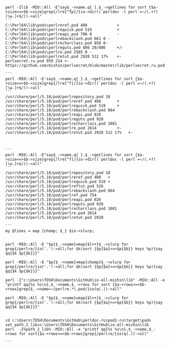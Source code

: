 ````
perl -Ilib -MIO::All -E"say$_->name.q{ }.$_->getlines for sort {$a->size<=>$b->size}grep{/lre[^fp]/}io->dir((`perldoc -l perl`=~/(.+?)[\w.]+$/))->all"  
```
C:\Perl64\lib\pods\perlreref.pod 408             +  
C:\Perl64\lib\pods\perlrequick.pod 519           +  
C:\Perl64\lib\pods\perlreapi.pod 706 0           -  
C:\Perl64\lib\pods\perlrebackslash.pod 661 0 -  
C:\Perl64\lib\pods\perlrecharclass.pod 850 0-   
C:\Perl64\lib\pods\perlreguts.pod 886 20/886     +/-  
C:\Perl64\lib\pods\perlre.pod 2585 0 -  
C:\Perl64\lib\pods\perlretut.pod 2928 512 17%    +-  
perlsecret.ru.pod 959 214 +-  
https://github.com/mishin/perlsecret/blob/master/lib/perlsecret.ru.pod  

```
perl -MIO::All -E'say$_->name.q{ }.$_->getlines for sort {$a->size<=>$b->size}grep{/lre[^f]/}io->dir((`perldoc -l perl`=~/(.+?)[\w.]+$/))->all'
```
/usr/share/perl/5.18/pod/perlrepository.pod 18
/usr/share/perl/5.18/pod/perlreref.pod 408       +
/usr/share/perl/5.18/pod/perlrequick.pod 519     +
/usr/share/perl/5.18/pod/perlrebackslash.pod 664
/usr/share/perl/5.18/pod/perlreapi.pod 826
/usr/share/perl/5.18/pod/perlreguts.pod 928
/usr/share/perl/5.18/pod/perlrecharclass.pod 1081
/usr/share/perl/5.18/pod/perlre.pod 2614         +-
/usr/share/perl/5.18/pod/perlretut.pod 2928 512 17%   +-



```
perl -MIO::All -E"say$_->name.q{ }.$_->getlines for sort {$a->size<=>$b->size}grep{/lre[^f]/}io->dir((`perldoc -l perl`=~/(.+?)[\w.]+$/))->all"
```
/usr/share/perl/5.18/pod/perlrepository.pod 18
/usr/share/perl/5.18/pod/perlreref.pod 408   +
/usr/share/perl/5.18/pod/perlrequick.pod 519 + 
/usr/share/perl/5.18/pod/perlreftut.pod 526
/usr/share/perl/5.18/pod/perlrebackslash.pod 664
/usr/share/perl/5.18/pod/perlref.pod 754
/usr/share/perl/5.18/pod/perlreapi.pod 826
/usr/share/perl/5.18/pod/perlreguts.pod 928
/usr/share/perl/5.18/pod/perlrecharclass.pod 1081
/usr/share/perl/5.18/pod/perlre.pod 2614
/usr/share/perl/5.18/pod/perlretut.pod 2928

```
my @lines = map {chomp; $_} $io->slurp;


perl -MIO::All -E "$p{$_->name}=map{$l++}$_->slurp for grep{/perlre/}io('.')->all;for $k(sort {$p{$a}<=>$p{$b}} keys %p){say qq{$k $p{$k}}}"

perl -MIO::All -E "$p{$_->name}=map{chomp}$_->slurp for grep{/perlre/}io('.')->all;for $k(sort {$p{$a}<=>$p{$b}} keys %p){say qq{$k $p{$k}}}"

perl -I"c:\Users\TOSH\Documents\GitHub\io-all-mishin\lib" -MIO::All -e "printf qq{%s %s\n},$_->name,$_->rows for sort {$a->rows<=>$b->rows}grep{$_->name=~/perlre.*\.pod/}io(q(.))->all"

perl -MIO::All -E "$p{$_->name}=map{$l++}$_->slurp for grep{/perlre/}io('.')->all;for $k(sort {$p{$a}<=>$p{$b}} keys %p){say qq{$k $p{$k}}}"


cd c:\Users\TOSH\Documents\GitHub\perldoc-ru\pod2-ru\target\pods
set path_2_lib=c:\Users\TOSH\Documents\GitHub\io-all-mishin\lib
perl  -I%path_2_lib% -MIO::All -e "printf qq{%s %s\n},$_->name,$_->rows for sort{$a->rows<=>$b->rows}grep{/perlre/}io(q(.))->all"

```

